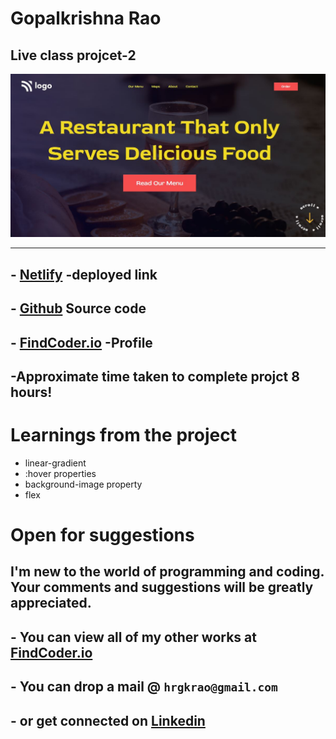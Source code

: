 
# **Gopalkrishna Rao**


## Live class projcet-2
![preview](./Screenshot/Capture.JPG)
***

## - [Netlify](https://project2restaurant.netlify.app/) -deployed link


## -  [Github](https://github.com/GopalkrishaRao/WebDev/tree/main/LC%20Project%202) Source code

## -  [FindCoder.io](https://www.findcoder.io/u/hrgkrao) -Profile 

## -Approximate time taken to complete projct **8 hours!**

# __Learnings from the project__

- linear-gradient
- :hover properties
- background-image property
- flex

#

# Open for suggestions

## I'm new to the world of programming and coding. Your comments and suggestions will be greatly appreciated. 

## - You can view all of my other works at  [FindCoder.io](https://www.findcoder.io/u/hrgkrao) 
## - You can drop a mail @  **`hrgkrao@gmail.com `**
## -  or get connected on [Linkedin](https://www.linkedin.com/in/h-r-gopalkrishna-rao-a2830216b/)
#












